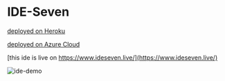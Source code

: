 # IDE-Seven
[deployed on Heroku](https://pradeeps-ide-seven.herokuapp.com/)

[deployed on Azure Cloud](https://ide-seven.azurewebsites.net/)

[this ide is live on https://www.ideseven.live/](https://www.ideseven.live/)

![ide-demo](https://user-images.githubusercontent.com/49487927/109485835-217f0900-7aa8-11eb-95d4-bdf073322903.gif)

